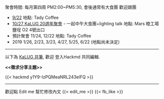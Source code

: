 聚會時間: 每月第四周 PM2:00~PM5:30, 會後通常有大食團 歡迎跟團

 * [9/22](https://kalug.kktix.cc/events/1809) 地點: Tady Coffee
 * [10/27 KaLUG 20週年聚會](https://kalug.kktix.cc/events/kalug20) - 一起中午大食團+lighting talk 地點: Mars 睦工場 鹽埕 O2 4號出口
 * 預計聚會 11/24, 12/22 地點: Tady Coffee 
 * 2019 1/26, 2/23, 3/23, 4/27, 5/25, 6/22 (地點尚未決定)
---
以下為 [KaLUG 共筆](https://kalug.linux.org.tw/note), 
歡迎 登入Hackmd 共同編輯.

 **<<徵求分享主題>>**

{{< hackmd y1Y9-IzPQMeaNRL243elFQ >}}

---

歡迎點 Edit me 幫忙修改內文
{{< edit_me >}}
{{< fb_like >}}
